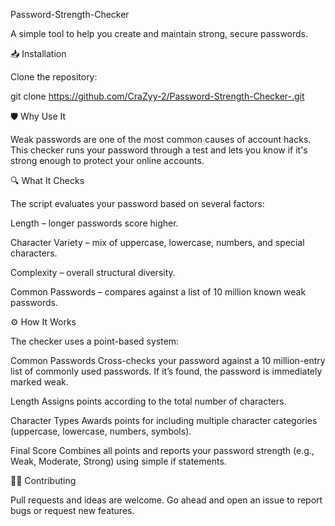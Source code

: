 Password-Strength-Checker

A simple tool to help you create and maintain strong, secure passwords.

📥 Installation

Clone the repository:

git clone https://github.com/CraZyy-2/Password-Strength-Checker-.git

🛡️ Why Use It

Weak passwords are one of the most common causes of account hacks.
This checker runs your password through a test and lets you know if it's strong enough to protect your online accounts.

🔍 What It Checks

The script evaluates your password based on several factors:

Length – longer passwords score higher.

Character Variety – mix of uppercase, lowercase, numbers, and special characters.

Complexity – overall structural diversity.

Common Passwords – compares against a list of 10 million known weak passwords.

⚙️ How It Works

The checker uses a point-based system:

Common Passwords
Cross-checks your password against a 10 million-entry list of commonly used passwords. If it’s found, the password is immediately marked weak.

Length
Assigns points according to the total number of characters.

Character Types
Awards points for including multiple character categories (uppercase, lowercase, numbers, symbols).

Final Score
Combines all points and reports your password strength (e.g., Weak, Moderate, Strong) using simple if statements.

🧑‍💻 Contributing

Pull requests and ideas are welcome. Go ahead and open an issue to report bugs or request new features.
